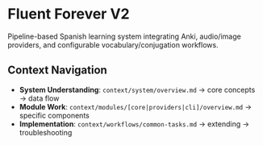 # Fluent Forever V2

Pipeline-based Spanish learning system integrating Anki, audio/image providers, and configurable vocabulary/conjugation workflows.

## Context Navigation

- **System Understanding**: `context/system/overview.md` → core concepts → data flow
- **Module Work**: `context/modules/[core|providers|cli]/overview.md` → specific components
- **Implementation**: `context/workflows/common-tasks.md` → extending → troubleshooting
